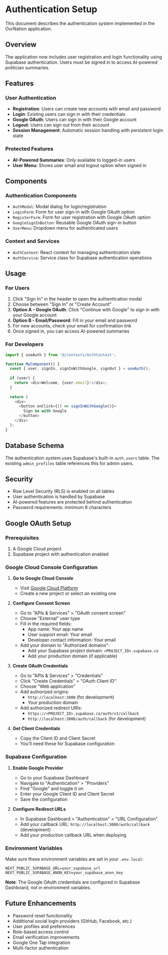 # Authentication Setup

This document describes the authentication system implemented in the OurNation application.

## Overview

The application now includes user registration and login functionality using Supabase authentication. Users must be signed in to access AI-powered politician summaries.

## Features

### User Authentication
- **Registration**: Users can create new accounts with email and password
- **Login**: Existing users can sign in with their credentials
- **Google OAuth**: Users can sign in with their Google account
- **Logout**: Users can sign out from their account
- **Session Management**: Automatic session handling with persistent login state

### Protected Features
- **AI-Powered Summaries**: Only available to logged-in users
- **User Menu**: Shows user email and logout option when signed in

## Components

### Authentication Components
- `AuthModal`: Modal dialog for login/registration
- `LoginForm`: Form for user sign-in with Google OAuth option
- `RegisterForm`: Form for user registration with Google OAuth option
- `GoogleSignInButton`: Reusable Google OAuth sign-in button
- `UserMenu`: Dropdown menu for authenticated users

### Context and Services
- `AuthContext`: React context for managing authentication state
- `AuthService`: Service class for Supabase authentication operations

## Usage

### For Users
1. Click "Sign In" in the header to open the authentication modal
2. Choose between "Sign In" or "Create Account"
3. **Option A - Google OAuth**: Click "Continue with Google" to sign in with your Google account
4. **Option B - Email/Password**: Fill in your email and password
5. For new accounts, check your email for confirmation link
6. Once signed in, you can access AI-powered summaries

### For Developers
```typescript
import { useAuth } from '@/contexts/AuthContext';

function MyComponent() {
  const { user, signIn, signInWithGoogle, signOut } = useAuth();
  
  if (user) {
    return <div>Welcome, {user.email}!</div>;
  }
  
  return (
    <div>
      <button onClick={() => signInWithGoogle()}>
        Sign in with Google
      </button>
    </div>
  );
}
```

## Database Schema

The authentication system uses Supabase's built-in `auth.users` table. The existing `admin_profiles` table references this for admin users.

## Security

- Row Level Security (RLS) is enabled on all tables
- User authentication is handled by Supabase
- AI-powered features are protected behind authentication
- Password requirements: minimum 6 characters

## Google OAuth Setup

### Prerequisites
1. A Google Cloud project
2. Supabase project with authentication enabled

### Google Cloud Console Configuration

1. **Go to Google Cloud Console**
   - Visit [Google Cloud Platform](https://console.cloud.google.com/)
   - Create a new project or select an existing one

2. **Configure Consent Screen**
   - Go to "APIs & Services" > "OAuth consent screen"
   - Choose "External" user type
   - Fill in the required fields:
     - App name: Your app name
     - User support email: Your email
     - Developer contact information: Your email
   - Add your domain to "Authorized domains":
     - Add your Supabase project domain: `<PROJECT_ID>.supabase.co`
     - Add your production domain (if applicable)

3. **Create OAuth Credentials**
   - Go to "APIs & Services" > "Credentials"
   - Click "Create Credentials" > "OAuth Client ID"
   - Choose "Web application"
   - Add authorized origins:
     - `http://localhost:3000` (for development)
     - Your production domain
   - Add authorized redirect URIs:
     - `https://<PROJECT_ID>.supabase.co/auth/v1/callback`
     - `http://localhost:3000/auth/callback` (for development)

4. **Get Client Credentials**
   - Copy the Client ID and Client Secret
   - You'll need these for Supabase configuration

### Supabase Configuration

1. **Enable Google Provider**
   - Go to your Supabase Dashboard
   - Navigate to "Authentication" > "Providers"
   - Find "Google" and toggle it on
   - Enter your Google Client ID and Client Secret
   - Save the configuration

2. **Configure Redirect URLs**
   - In Supabase Dashboard > "Authentication" > "URL Configuration"
   - Add your callback URL: `http://localhost:3000/auth/callback` (development)
   - Add your production callback URL when deploying

### Environment Variables

Make sure these environment variables are set in your `.env.local`:

```env
NEXT_PUBLIC_SUPABASE_URL=your_supabase_url
NEXT_PUBLIC_SUPABASE_ANON_KEY=your_supabase_anon_key
```

**Note**: The Google OAuth credentials are configured in Supabase Dashboard, not in environment variables.

## Future Enhancements

- Password reset functionality
- Additional social login providers (GitHub, Facebook, etc.)
- User profiles and preferences
- Role-based access control
- Email verification improvements
- Google One Tap integration
- Multi-factor authentication
